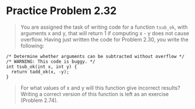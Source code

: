 Practice Problem 2.32
=====================

> You are assigned the task of writing code for a function `tsub_ok`, with arguments 
  x and y, that will return 1 if computing x - y does not cause overflow. Having just 
  written the code for Problem 2.30, you write the following: 

    /* Determine whether arguments can be subtracted without overflow */ 
    /* WARNING: This code is buggy. */ 
    int tsub_ok(int x, int y) {
      return tadd_ok(x, -y); 
    } 

> For what values of x and y will this function give incorrect results? Writing a 
  correct version of this function is left as an exercise (Problem 2.74). 
